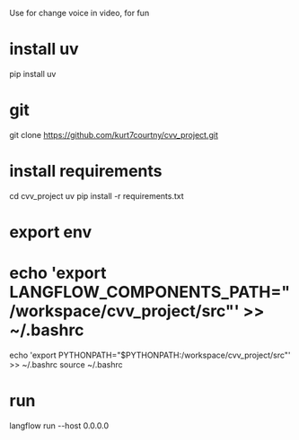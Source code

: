 Use for change voice in video, for fun
# install uv
pip install uv

# git 
git clone https://github.com/kurt7courtny/cvv_project.git

# install requirements
cd cvv_project
uv pip install -r requirements.txt

# export env
# echo 'export LANGFLOW_COMPONENTS_PATH="/workspace/cvv_project/src"' >> ~/.bashrc
echo 'export PYTHONPATH="$PYTHONPATH:/workspace/cvv_project/src"' >> ~/.bashrc
source ~/.bashrc

# run
langflow run --host 0.0.0.0
